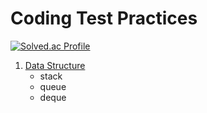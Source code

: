 # Coding Test Practices

[![Solved.ac Profile](http://mazassumnida.wtf/api/v2/generate_badge?boj=cjina1102)](https://solved.ac/cjina1102/)

1. [Data Structure](DataStructure/README.md)
    - stack
    - queue
    - deque
